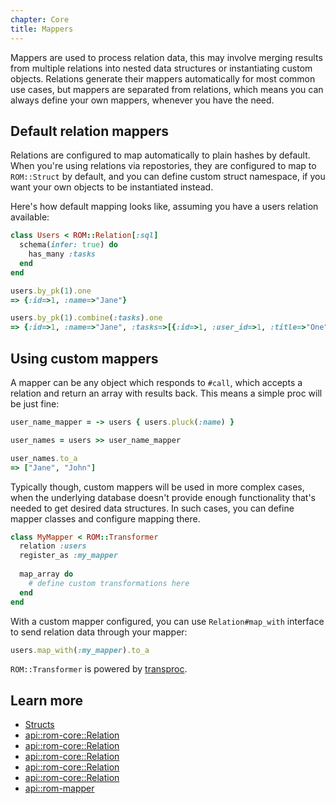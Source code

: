 ```yaml
---
chapter: Core
title: Mappers
---
```


Mappers are used to process relation data, this may involve merging results from
multiple relations into nested data structures or instantiating custom objects.
Relations generate their mappers automatically for most common use cases, but
mappers are separated from relations, which means you can always define your own
mappers, whenever you have the need.

## Default relation mappers

Relations are configured to map automatically to plain hashes by default. When you're
using relations via repostories, they are configured to map to `ROM::Struct` by default,
and you can define custom struct namespace, if you want your own objects to be instantiated
instead.

Here's how default mapping looks like, assuming you have a users relation available:

``` ruby
class Users < ROM::Relation[:sql]
  schema(infer: true) do
    has_many :tasks
  end
end

users.by_pk(1).one
=> {:id=>1, :name=>"Jane"}

users.by_pk(1).combine(:tasks).one
=> {:id=>1, :name=>"Jane", :tasks=>[{:id=>1, :user_id=>1, :title=>"One"}, {:id=>2, :user_id=>1, :title=>"Two"}]}
```

## Using custom mappers

A mapper can be any object which responds to `#call`, which accepts a relation and
return an array with results back. This means a simple proc will be just fine:

``` ruby
user_name_mapper = -> users { users.pluck(:name) }

user_names = users >> user_name_mapper

user_names.to_a
=> ["Jane", "John"]
```

Typically though, custom mappers will be used in more complex cases, when the underlying database
doesn't provide enough functionality that's needed to get desired data structures. In such cases,
you can define mapper classes and configure mapping there.

``` ruby
class MyMapper < ROM::Transformer
  relation :users
  register_as :my_mapper
  
  map_array do
    # define custom transformations here
  end
end
```

With a custom mapper configured, you can use `Relation#map_with` interface to send relation data
through your mapper:

``` ruby
users.map_with(:my_mapper).to_a
```

`ROM::Transformer` is powered by [transproc](https://github.com/solnic/transproc#transformer).

## Learn more

* [Structs](%{version}/learn/core/structs)
* [api::rom-core::Relation](.schema)
* [api::rom-core::Relation](.auto_struct)
* [api::rom-core::Relation](.struct_namespace)
* [api::rom-core::Relation](#map_to)
* [api::rom-core::Relation](#map_with)
* [api::rom-mapper](Transformer)
